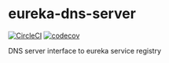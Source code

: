 # eureka-dns-server

[![CircleCI](https://circleci.com/gh/bfg/eureka-dns-server.svg?style=svg)](https://circleci.com/gh/bfg/eureka-dns-server)
[![codecov](https://codecov.io/gh/bfg/eureka-dns-server/branch/master/graph/badge.svg)](https://codecov.io/gh/bfg/eureka-dns-server)


DNS server interface to eureka service registry
